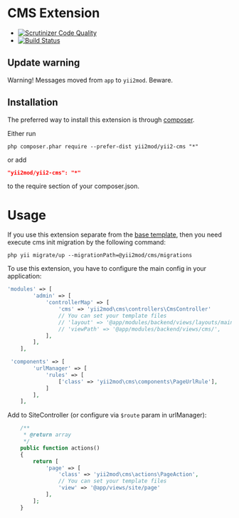 CMS Extension
========================
* [![Scrutinizer Code Quality](https://scrutinizer-ci.com/g/yii2mod/yii2-cms/badges/quality-score.png?b=master)](https://scrutinizer-ci.com/g/yii2mod/yii2-cms/?branch=master) 
* [![Build Status](https://scrutinizer-ci.com/g/yii2mod/yii2-cms/badges/build.png?b=master)](https://scrutinizer-ci.com/g/yii2mod/yii2-cms/build-status/master)

Update warning
--------------

Warning!
Messages moved from `app` to `yii2mod`. Beware.


Installation
------------

The preferred way to install this extension is through [composer](http://getcomposer.org/download/).

Either run

```
php composer.phar require --prefer-dist yii2mod/yii2-cms "*"
```

or add

```json
"yii2mod/yii2-cms": "*"
```

to the require section of your composer.json.


Usage
======================================
If you use this extension separate from the [base template](https://github.com/yii2mod/base), then you need execute cms init migration by the following command: 
```
php yii migrate/up --migrationPath=@yii2mod/cms/migrations
```

To use this extension, you have to configure the main config in your application:
```php
'modules' => [
        'admin' => [
            'controllerMap' => [
                'cms' => 'yii2mod\cms\controllers\CmsController'
                // You can set your template files
                // 'layout' => '@app/modules/backend/views/layouts/main',
                // 'viewPath' => '@app/modules/backend/views/cms/',
            ],
        ],
    ],
```

```php
 'components' => [
        'urlManager' => [
            'rules' => [
                ['class' => 'yii2mod\cms\components\PageUrlRule'],
            ]
        ],
    ],
```
Add to SiteController (or configure via `$route` param in urlManager):
```php
    /**
     * @return array
     */
    public function actions()
    {
        return [
            'page' => [
                'class' => 'yii2mod\cms\actions\PageAction',
                // You can set your template files
                'view' => '@app/views/site/page'
            ],
        ];
    }
```
